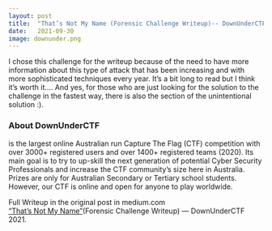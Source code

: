 ```yaml
---
layout: post
title:  "That’s Not My Name (Forensic Challenge Writeup)-- DownUnderCTF 2021."
date:   2021-09-30
image: downunder.png
---
```


<p class="intro"><span class="dropcap">I</span> chose this challenge for the writeup because of the need to have more information about this type of attack that has been increasing and with more sophisticated techniques every year. It’s a bit long to read but I think it’s worth it…. And yes, for those who are just looking for the solution to the challenge in the fastest way, there is also the section of the unintentional solution :).</p>

### About DownUnderCTF 
is the largest online Australian run Capture The Flag (CTF) competition with over 3000+ registered users and over 1400+ registered teams (2020). Its main goal is to try to up-skill the next generation of potential Cyber Security Professionals and increase the CTF community’s size here in Australia. Prizes are only for Australian Secondary or Tertiary school students. However, our CTF is online and open for anyone to play worldwide.

Full Writeup in the original post in medium.com  
[“That’s Not My Name”](https://medium.com/@leonuz/thats-not-my-name-forensic-challenge-writeup-downunderctf-2021-cc8211b6f60b)(Forensic Challenge Writeup) — DownUnderCTF 2021.



